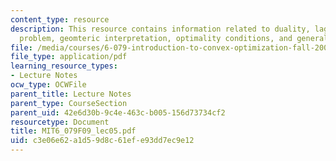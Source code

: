 ```yaml
---
content_type: resource
description: This resource contains information related to duality, lagrange dual
  problem, geomteric interpretation, optimality conditions, and generalised inequalities.
file: /media/courses/6-079-introduction-to-convex-optimization-fall-2009/c3e06e62a1d59d8c61efe93dd7ec9e12_MIT6_079F09_lec05.pdf
file_type: application/pdf
learning_resource_types:
- Lecture Notes
ocw_type: OCWFile
parent_title: Lecture Notes
parent_type: CourseSection
parent_uid: 42e6d30b-9c4e-463c-b005-156d73734cf2
resourcetype: Document
title: MIT6_079F09_lec05.pdf
uid: c3e06e62-a1d5-9d8c-61ef-e93dd7ec9e12
---
```

